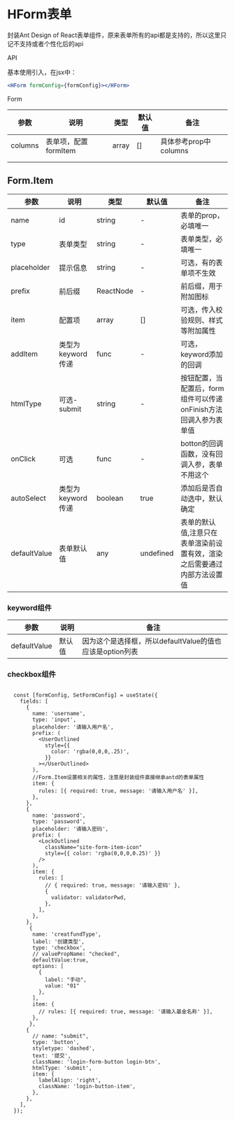 # HForm表单

封装Ant Design of React表单组件，原来表单所有的api都是支持的，所以这里只记不支持或者个性化后的api

API

基本使用引入，在jsx中：

```jsx
<HForm formConfig={formConfig}></HForm>
```

Form

| 参数    | 说明                 | 类型  | 默认值 | 备注                  |
| ------- | -------------------- | ----- | ------ | --------------------- |
| columns | 表单项，配置formItem | array | []     | 具体参考prop中columns |
|         |                      |       |        |                       |
|         |                      |       |        |                       |

## Form.Item

| 参数         | 说明              | 类型      | 默认值    | 备注                                                         |
| ------------ | ----------------- | --------- | --------- | ------------------------------------------------------------ |
| name         | id                | string    | -         | 表单的prop，必填唯一                                         |
| type         | 表单类型          | string    | -         | 表单类型，必填唯一                                           |
| placeholder  | 提示信息          | string    | -         | 可选，有的表单项不生效                                       |
| prefix       | 前后缀            | ReactNode | -         | 前后缀，用于附加图标                                         |
| item         | 配置项            | array     | []        | 可选，传入校验规则、样式等附加属性                           |
| addItem      | 类型为keyword传递 | func      | -         | 可选，keyword添加的回调                                      |
| htmlType     | 可选-submit       | string    | -         | 按钮配置，当配置后，form组件可以传递onFinish方法回调入参为表单值 |
| onClick      | 可选              | func      | -         | botton的回调函数，没有回调入参，表单不用这个                 |
| autoSelect   | 类型为keyword传递 | boolean   | true      | 添加后是否自动选中，默认确定                                 |
| defaultValue | 表单默认值        | any       | undefined | 表单的默认值,注意只在表单渲染前设置有效，渲染之后需要通过内部方法设置值 |

### keyword组件

| 参数         | 说明   | 备注                                                     |
| ------------ | ------ | -------------------------------------------------------- |
| defaultValue | 默认值 | 因为这个是选择框，所以defaultValue的值也应该是option列表 |

### checkbox组件

```

```



```react
  const [formConfig, SetFormConfig] = useState({
    fields: [
      {
        name: 'username',
        type: 'input',
        placeholder: '请输入用户名',
        prefix: (
          <UserOutlined
            style={{
              color: 'rgba(0,0,0,.25)',
            }}
          ></UserOutlined>
        ),
        //Form.Item设置相关的属性，注意是封装组件直接继承antd的表单属性
        item: {
          rules: [{ required: true, message: '请输入用户名' }],
        },
      },
      {
        name: 'password',
        type: 'password',
        placeholder: '请输入密码',
        prefix: (
          <LockOutlined
            className="site-form-item-icon"
            style={{ color: 'rgba(0,0,0,0.25)' }}
          />
        ),
        item: {
          rules: [
            // { required: true, message: '请输入密码' },
            {
              validator: validatorPwd,
            },
          ],
        },
      },
       {
        name: 'creatfundType',
        label: '创建类型',
        type: 'checkbox',
        // valuePropName: "checked",
        defaultValue:true,
        options: [
          {
            label: "手动",
            value: "01"
          },
        ],
        item: {
          // rules: [{ required: true, message: '请输入基金名称' }],
        },
       },
      {
        // name: "submit",
        type: 'button',
        styletype: 'dashed',
        text: '提交',
        className: 'login-form-button login-btn',
        htmlType: 'submit',
        item: {
          labelAlign: 'right',
          className: 'login-button-item',
        },
      },
    ],
  });
```

